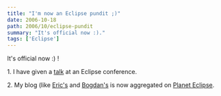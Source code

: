 ```yaml
---
title: "I'm now an Eclipse pundit ;)"
date: 2006-10-18
path: 2006/10/eclipse-pundit
summary: "It's official now :)."
tags: ['Eclipse']
---
```


<p>
It's official now :) ! 
</p><p>
1. I have given a <a href="http://blogs.nuxeo.com/sections/blogs/fermigier/2006_10_13_slides-for-my-nuxeo-rcp-apogee-talk-at-eclipse-summit-europe">talk</a> at an Eclipse conference.
</p><p>
2. My blog (like <a href="http://ebarroca.com/">Eric's</a> and <a href="http://blogs.nuxeo.com/dev/">Bogdan's</a> is now aggregated on <a href="http://planeteclipse.org/planet/">Planet Eclipse</a>.
</p> 

